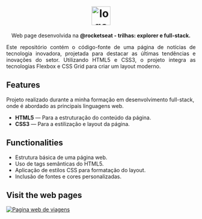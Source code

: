 

<h1 align="center"> <img src="https://github.com/alvesvn/tech-news/assets/96539606/e1dc00dd-1782-4b51-8198-a5b50f2f0692" alt="logo-repositorio" height="50" widht="50" /></h1> 
<p align="center">Web page desenvolvida na <b>@rocketseat - trilhas: explorer e full-stack.</b></p>
<p align="justify">Este repositório contém o código-fonte de uma página de notícias de tecnologia inovadora, projetada para destacar as últimas tendências e inovações do setor. Utilizando HTML5 e CSS3, o projeto integra as tecnologias Flexbox e CSS Grid para criar um layout moderno.
</p>

## Features
Projeto realizado durante a minha formação em desenvolvimento full-stack, onde é abordado as principais linguagens web.
-  <b>HTML5</b> — Para a estruturação do conteúdo da página.
-  <b>CSS3</b> — Para a estilização e layout da página.

## Functionalities

- Estrutura básica de uma página web.
- Uso de tags semânticas do HTML5.
- Aplicação de estilos CSS para formatação do layout.
- Inclusão de fontes e cores personalizadas.

## Visit the web pages

<a href="https://tech-news-omega.vercel.app/"><img src="https://github.com/alvesvn/tech-news/assets/96539606/b1e5149b-f113-40ca-a27e-f30365a2a261" alt="Pagina web de viagens"/></a>
